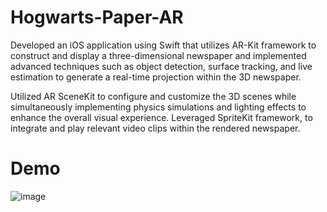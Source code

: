 # Hogwarts-Paper-AR

Developed an iOS application using Swift that utilizes AR-Kit framework to construct and display a three-dimensional newspaper and implemented advanced techniques such as object detection, surface tracking, and live estimation to generate a real-time projection within the 3D newspaper.

Utilized AR SceneKit to configure and customize the 3D scenes while simultaneously implementing physics simulations and lighting effects to enhance the overall visual experience. Leveraged SpriteKit framework, to integrate and play relevant video clips within the rendered newspaper.

# Demo 
![image](https://github.com/gitpushOmnik/Hogwarts-Paper-AR/blob/main/demo.gif)
